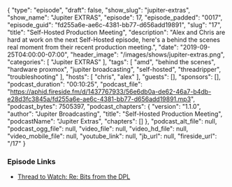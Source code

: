 {
  "type": "episode",
  "draft": false,
  "show_slug": "jupiter-extras",
  "show_name": "Jupiter EXTRAS",
  "episode": 17,
  "episode_padded": "0017",
  "episode_guid": "fd255a6e-ae6c-4381-bb77-d656add19891",
  "slug": "17",
  "title": "Self-Hosted Production Meeting",
  "description": "Alex and Chris are hard at work on the next Self-Hosted episode, here's a behind the scenes real moment from their recent production meeting.",
  "date": "2019-09-25T04:00:00-07:00",
  "header_image": "/images/shows/jupiter-extras.png",
  "categories": [
    "Jupiter EXTRAS"
  ],
  "tags": [
    "amd",
    "behind the scenes",
    "hardware proxmox",
    "jupiter broadcasting",
    "self-hosted",
    "threadripper",
    "troubleshooting"
  ],
  "hosts": [
    "chris",
    "alex"
  ],
  "guests": [],
  "sponsors": [],
  "podcast_duration": "00:10:25",
  "podcast_file": "https://aphid.fireside.fm/d/1437767933/56e6db0a-de62-46a7-b4db-e28d3fc3845a/fd255a6e-ae6c-4381-bb77-d656add19891.mp3",
  "podcast_bytes": 7505397,
  "podcast_chapters": {
    "version": "1.1.0",
    "author": "Jupiter Broadcasting",
    "title": "Self-Hosted Production Meeting",
    "podcastName": "Jupiter Extras",
    "chapters": []
  },
  "podcast_alt_file": null,
  "podcast_ogg_file": null,
  "video_file": null,
  "video_hd_file": null,
  "video_mobile_file": null,
  "youtube_link": null,
  "jb_url": null,
  "fireside_url": "/17"
}


### Episode Links

  * [Thread to Watch: Re: Bits from the DPL](https://lists.debian.org/debian-devel/2019/09/msg00307.html "Thread to Watch: Re: Bits from the DPL")


